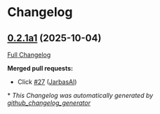 # Changelog

## [0.2.1a1](https://github.com/TigreGotico/phoonnx/tree/0.2.1a1) (2025-10-04)

[Full Changelog](https://github.com/TigreGotico/phoonnx/compare/0.2.0...0.2.1a1)

**Merged pull requests:**

- Click [\#27](https://github.com/TigreGotico/phoonnx/pull/27) ([JarbasAl](https://github.com/JarbasAl))



\* *This Changelog was automatically generated by [github_changelog_generator](https://github.com/github-changelog-generator/github-changelog-generator)*
